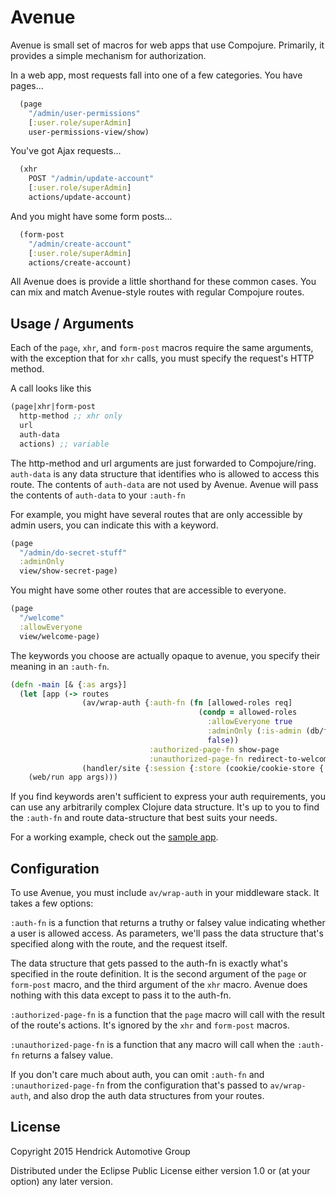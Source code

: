 # Avenue

Avenue is small set of macros for web apps that use Compojure. Primarily, it
provides a simple mechanism for authorization.

In a web app, most requests fall into one of a few categories. You have pages...

```Clojure
  (page
    "/admin/user-permissions"
    [:user.role/superAdmin]
    user-permissions-view/show)
```

You've got Ajax requests...
```Clojure
  (xhr
    POST "/admin/update-account"
    [:user.role/superAdmin]
    actions/update-account)
```

And you might have some form posts...
```Clojure
  (form-post
    "/admin/create-account"
    [:user.role/superAdmin]
    actions/create-account)
```

All Avenue does is provide a little shorthand for these common cases. You can
mix and match Avenue-style routes with regular Compojure routes.

## Usage / Arguments

Each of the `page`, `xhr`, and `form-post` macros require the same arguments,
with the exception that for `xhr` calls, you must specify the request's HTTP
method.

A call looks like this
```Clojure
(page|xhr|form-post
  http-method ;; xhr only
  url
  auth-data
  actions) ;; variable
```

The http-method and url arguments are just forwarded to Compojure/ring.  `auth-data` is
any data structure that identifies who is allowed to access this route.  The
contents of `auth-data` are not used by Avenue. Avenue will pass the contents
of `auth-data` to your `:auth-fn`

For example, you might have several routes that are only accessible by admin
users, you can indicate this with a keyword.

```Clojure
(page
  "/admin/do-secret-stuff"
  :adminOnly
  view/show-secret-page)
```

You might have some other routes that are accessible to everyone.

```Clojure
(page
  "/welcome"
  :allowEveryone
  view/welcome-page)
```

The keywords you choose are actually opaque to avenue, you specify their meaning in an `:auth-fn`.

```Clojure
(defn -main [& {:as args}]
  (let [app (-> routes
                (av/wrap-auth {:auth-fn (fn [allowed-roles req]
                                          (condp = allowed-roles
                                            :allowEveryone true
                                            :adminOnly (:is-admin (db/find-user (:user-id (:session req))))
                                            false))
                               :authorized-page-fn show-page
                               :unauthorized-page-fn redirect-to-welcome-page})
                (handler/site {:session {:store (cookie/cookie-store {:key "this is a secret"})}}))]
    (web/run app args)))
```

If you find keywords aren't sufficient to express your auth requirements, you
can use any arbitrarily complex Clojure data structure. It's up to you to find
the `:auth-fn` and route data-structure that best suits your needs.

For a working example, check out the [sample app](./sample-app/src/sample_app/core.clj).

## Configuration

To use Avenue, you must include `av/wrap-auth` in your middleware stack. It takes
a few options:

`:auth-fn` is a function that returns a truthy or falsey value indicating
whether a user is allowed access.  As parameters, we'll pass the data
structure that's specified along with the route, and the request itself.

The data structure that gets passed to the auth-fn is exactly what's specified
in the route definition. It is the second argument of the `page` or `form-post`
macro, and the third argument of the `xhr` macro. Avenue does nothing with this
data except to pass it to the auth-fn.

`:authorized-page-fn` is a function that the `page` macro will call with the
result of the route's actions. It's ignored by the `xhr` and `form-post`
macros.

`:unauthorized-page-fn` is a function that any macro will call when the
`:auth-fn` returns a falsey value.

If you don't care much about auth, you can omit `:auth-fn` and
`:unauthorized-page-fn` from the configuration that's passed to
`av/wrap-auth`, and also drop the auth data structures from your routes.

## License

Copyright 2015 Hendrick Automotive Group

Distributed under the Eclipse Public License either version 1.0 or (at
your option) any later version.
